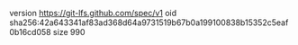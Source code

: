version https://git-lfs.github.com/spec/v1
oid sha256:42a643341af83ad368d64a9731519b67b0a199100838b15352c5eaf0b16cd058
size 990
